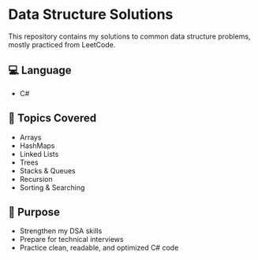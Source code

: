 # Data Structure Solutions

This repository contains my solutions to common data structure problems, mostly practiced from LeetCode.

## 💻 Language
- C#

## 📂 Topics Covered
- Arrays
- HashMaps
- Linked Lists
- Trees
- Stacks & Queues
- Recursion
- Sorting & Searching

## 📌 Purpose
- Strengthen my DSA skills
- Prepare for technical interviews
- Practice clean, readable, and optimized C# code
